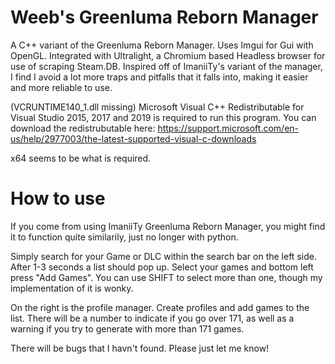 # Weeb's Greenluma Reborn Manager
A C++ variant of the Greenluma Reborn Manager. Uses Imgui for Gui with OpenGL. Integrated with Ultralight, a Chromium based Headless browser for use of scraping Steam.DB.
Inspired off of ImaniiTy's variant of the manager, I find I avoid a lot more traps and pitfalls that it falls into, making it easier and more reliable to use.


(VCRUNTIME140_1.dll missing)
Microsoft Visual C++ Redistributable for Visual Studio 2015, 2017 and 2019 is required to run this program. You can download the redistrubutable here:
https://support.microsoft.com/en-us/help/2977003/the-latest-supported-visual-c-downloads

x64 seems to be what is required.

# How to use

If you come from using ImaniiTy Greenluma Reborn Manager, you might find it to function quite similarily, just no longer with python.

Simply search for your Game or DLC within the search bar on the left side. After 1-3 seconds a list should pop up. Select your games and bottom left press "Add Games". You can use SHIFT to select more than one, though my implementation of it is wonky.

On the right is the profile manager. Create profiles and add games to the list. There will be a number to indicate if you go over 171, as well as a warning if you try to generate with more than 171 games.



There will be bugs that I havn't found. Please just let me know!
